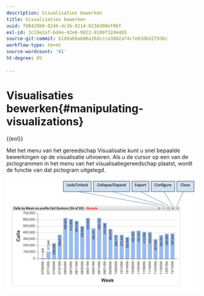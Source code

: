 ```yaml
---
description: Visualisaties bewerken
title: Visualisaties bewerken
uuid: f60428b0-8246-4c3b-8214-0236d98ef06f
exl-id: 3c19e2af-bd4e-42e6-9022-9109f32d44b5
source-git-commit: b1dda69a606a16dccca30d2a74c7e63dbd27936c
workflow-type: tm+mt
source-wordcount: '41'
ht-degree: 0%

---
```


# Visualisaties bewerken{#manipulating-visualizations}

{{eol}}

Met het menu van het gereedschap Visualisatie kunt u snel bepaalde bewerkingen op de visualisatie uitvoeren. Als u de cursor op een van de pictogrammen in het menu van het visualisatiegereedschap plaatst, wordt de functie van dat pictogram uitgelegd.

![](assets/manipulate_visual.png)

